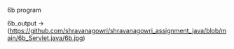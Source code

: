 6b program

6b_output ->(https://github.com/shravanagowri/shravanagowri_assignment_java/blob/main/6b_Servlet.java/6b.jpg)
